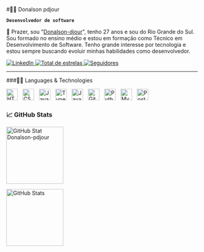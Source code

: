 #🧑‍💻 Donalson pdjour

**`Desenvolvedor de software`**

👋 Prazer, sou "[Donalson-djour](https://www.linkedin.com/in/donalson-pdjour/)", tenho 27 anos e sou do Rio Grande do Sul. Sou formado no ensino médio e estou em formação como Técnico em Desenvolvimento de Software. Tenho grande interesse por tecnologia e estou sempre buscando evoluir minhas habilidades como desenvolvedor.

<p align="left">
    <!-- LinkedIn -->
    <a href="https://www.linkedin.com/in/donalson-pdjour" target="_blank">
    <img 
        alt="LinkedIn"
        title="Meu LinkedIn"
        src="https://img.shields.io/badge/LinkedIn-0E76A8?style=for-the-badge&logo=linkedin&logoColor=white"
    />
</a>
    <!-- GitHub Stars -->
    <a href="https://github.com/Donalson-pdjour?tab=repositories&sort=stargazers">
        <img 
            alt="Total de estrelas" 
            title="Total de estrelas no GitHub" 
            src="https://custom-icon-badges.demolab.com/github/stars/Donalson-pdjour?color=55960c&style=for-the-badge&labelColor=488207&logo=star&label=Estrelas"
        />
    </a>
    <!-- GitHub Followers -->
    <a href="https://github.com/Donalson-pdjour?tab=followers">
        <img 
            alt="Seguidores" 
            title="Me siga no GitHub" 
            src="https://custom-icon-badges.demolab.com/github/followers/Donalson-pdjour?color=236ad3&labelColor=1155ba&style=for-the-badge&logo=github&label=Seguidores&logoColor=white"
        />
    </a>
</p>


---

###👨‍💻 Languages & Technologies

<img 
    align="left" 
    alt="HTML"
    title="HTML" 
    width="30px" 
    style="padding-right: 10px;" 
    src="https://cdn.jsdelivr.net/gh/devicons/devicon@latest/icons/html5/html5-original.svg" 
/>
<img 
    align="left" 
    alt="CSS" 
    title="CSS"
    width="30px" 
    style="padding-right: 10px;" 
    src="https://cdn.jsdelivr.net/gh/devicons/devicon@latest/icons/css3/css3-original.svg" 
/>
<img 
    align="left" 
    alt="JavaScript" 
    title="JavaScript"
    width="30px" 
    style="padding-right: 10px;" 
    src="https://cdn.jsdelivr.net/gh/devicons/devicon@latest/icons/javascript/javascript-original.svg" 
/>
<img 
    align="left" 
    alt="TypeScript"
    title="TypeScript" 
    width="30px" 
    style="padding-right: 10px;" 
    src="https://cdn.jsdelivr.net/gh/devicons/devicon@latest/icons/typescript/typescript-original.svg" 
/>
<img 
    align="left" 
    alt="Java" 
    title="Java" 
    width="30px" 
    style="padding-right: 10px;" 
    src="https://cdn.jsdelivr.net/gh/devicons/devicon@latest/icons/java/java-original.svg" 
/>
<img 
    align="left" 
    alt="Git" 
    title="Git"
    width="30px" 
    style="padding-right: 10px;" 
    src="https://cdn.jsdelivr.net/gh/devicons/devicon@latest/icons/git/git-original.svg" 
/>
<img 
    align="left" 
    alt="Python" 
    title="Python"
    width="30px" 
    style="padding-right: 10px;" 
    src="https://cdn.jsdelivr.net/gh/devicons/devicon@latest/icons/python/python-original.svg" 
/>
<img 
    align="left" 
    alt="MySQL" 
    title="MySQL" 
    width="30px" 
    style="padding-right: 10px;" 
    src="https://cdn.jsdelivr.net/gh/devicons/devicon@latest/icons/mysql/mysql-original.svg" 
/>
<img 
    align="left" 
    alt="PostgreSQL" 
    title="PostgreSQL" 
    width="30px" 
    style="padding-right: 10px;" 
    src="https://cdn.jsdelivr.net/gh/devicons/devicon@latest/icons/postgresql/postgresql-original.svg"/>

<br/>
<br/>

### 📈 GitHub Stats

<p>
<p align="left">
  <img 
    alt="GitHub Stat Donalson-pdjour" 
    height="150" 
    style="padding-right: 10px;" 
    src="https://github-readme-stats.vercel.app/api?username=Donalson-pdjour&show_icons=true&theme=tokyonight&include_all_commits=true&locale=en"/>
</p>

<img 
    align="left" 
    alt="GitHub Stats" 
    height="150" 
    src="https://github-readme-stats.vercel.app/api/top-langs/?username=donalson-pdjour&theme=tokyonight&layout=compact&custom_title=Technologies&langs_count=9" 
  />
</p>

</p>
